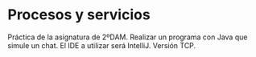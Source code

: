 # Procesos y servicios

Práctica de la asignatura de 2ºDAM.
Realizar un programa con Java que simule un chat. El IDE a utilizar será IntelliJ. Versión TCP.
